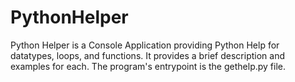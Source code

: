 # PythonHelper
Python Helper is a Console Application providing Python Help for datatypes, loops, and functions.  It provides a brief description and examples for each.  The program's entrypoint is the gethelp.py file.


